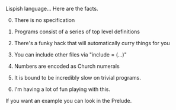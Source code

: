 Lispish language... Here are the facts.

0. There is no specification

1. Programs consist of a series of top level definitions

2. There's a funky hack that will automatically curry things for you

3. You can include other files via "include = (...)"

4. Numbers are encoded as Church numerals

5. It is bound to be incredibly slow on trivial programs.

6. I'm having a lot of fun playing with this.

If you want an example you can look in the Prelude.
